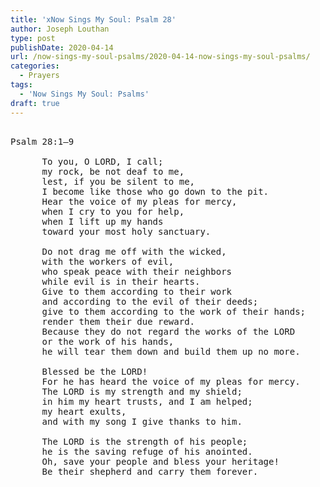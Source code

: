 ```yaml
---
title: 'xNow Sings My Soul: Psalm 28'
author: Joseph Louthan
type: post
publishDate: 2020-04-14
url: /now-sings-my-soul-psalms/2020-04-14-now-sings-my-soul-psalms/
categories:
  - Prayers
tags:
  - 'Now Sings My Soul: Psalms'
draft: true
---
```

<pre>
<div style="font-variant: small-caps;"></div>
Psalm 28:1–9

      To you, O LORD, I call; 
      my rock, be not deaf to me, 
      lest, if you be silent to me, 
      I become like those who go down to the pit. 
      Hear the voice of my pleas for mercy, 
      when I cry to you for help, 
      when I lift up my hands 
      toward your most holy sanctuary. 

      Do not drag me off with the wicked, 
      with the workers of evil, 
      who speak peace with their neighbors 
      while evil is in their hearts. 
      Give to them according to their work 
      and according to the evil of their deeds; 
      give to them according to the work of their hands; 
      render them their due reward. 
      Because they do not regard the works of the LORD 
      or the work of his hands, 
      he will tear them down and build them up no more. 

      Blessed be the LORD! 
      For he has heard the voice of my pleas for mercy. 
      The LORD is my strength and my shield; 
      in him my heart trusts, and I am helped; 
      my heart exults, 
      and with my song I give thanks to him. 

      The LORD is the strength of his people; 
      he is the saving refuge of his anointed. 
      Oh, save your people and bless your heritage! 
      Be their shepherd and carry them forever.


</pre>

​		